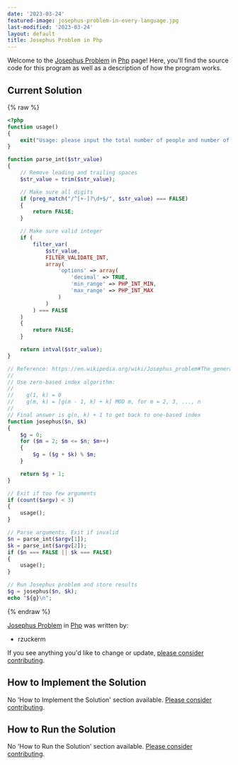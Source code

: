 ```yaml
---
date: '2023-03-24'
featured-image: josephus-problem-in-every-language.jpg
last-modified: '2023-03-24'
layout: default
title: Josephus Problem in Php
---
```


Welcome to the [Josephus Problem](https://sampleprograms.io/projects/josephus-problem) in [Php](https://sampleprograms.io/languages/php) page! Here, you'll find the source code for this program as well as a description of how the program works.

## Current Solution

{% raw %}

```php
<?php
function usage()
{
    exit("Usage: please input the total number of people and number of people to skip.");
}

function parse_int($str_value)
{
    // Remove leading and trailing spaces
    $str_value = trim($str_value);

    // Make sure all digits
    if (preg_match("/^[+-]?\d+$/", $str_value) === FALSE)
    {
        return FALSE;
    }

    // Make sure valid integer
    if (
        filter_var(
            $str_value,
            FILTER_VALIDATE_INT,
            array(
                'options' => array(
                    'decimal' => TRUE,
                    'min_range' => PHP_INT_MIN,
                    'max_range' => PHP_INT_MAX
                )
            )
        ) === FALSE
    )
    {
        return FALSE;
    }

    return intval($str_value);
}

// Reference: https://en.wikipedia.org/wiki/Josephus_problem#The_general_case
//
// Use zero-based index algorithm:
//
//    g(1, k) = 0
//    g(m, k) = [g(m - 1, k) + k] MOD m, for m = 2, 3, ..., n
//
// Final answer is g(n, k) + 1 to get back to one-based index
function josephus($n, $k)
{
    $g = 0;
    for ($m = 2; $m <= $n; $m++)
    {
        $g = ($g + $k) % $m;
    }

    return $g + 1;
}

// Exit if too few arguments
if (count($argv) < 3)
{
    usage();
}

// Parse arguments. Exit if invalid
$n = parse_int($argv[1]);
$k = parse_int($argv[2]);
if ($n === FALSE || $k === FALSE)
{
    usage();
}

// Run Josephus problem and store results
$g = josephus($n, $k);
echo "${g}\n";
```

{% endraw %}

[Josephus Problem](https://sampleprograms.io/projects/josephus-problem) in [Php](https://sampleprograms.io/languages/php) was written by:

- rzuckerm

If you see anything you'd like to change or update, [please consider contributing](https://github.com/TheRenegadeCoder/sample-programs).

## How to Implement the Solution

No 'How to Implement the Solution' section available. [Please consider contributing](https://github.com/TheRenegadeCoder/sample-programs-website).

## How to Run the Solution

No 'How to Run the Solution' section available. [Please consider contributing](https://github.com/TheRenegadeCoder/sample-programs-website).